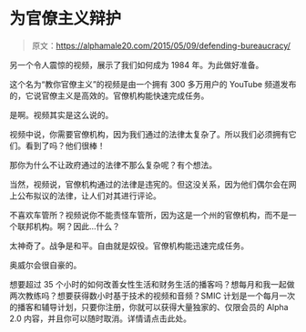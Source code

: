# 为官僚主义辩护

> 原文：<https://alphamale20.com/2015/05/09/defending-bureaucracy/>

另一个令人震惊的视频，展示了我们如何成为 1984 年。为此做好准备。

这个名为“教你官僚主义”的视频是由一个拥有 300 多万用户的 YouTube 频道发布的，它说官僚主义是高效的。官僚机构能快速完成任务。

是啊。视频其实是这么说的。

视频中说，你需要官僚机构，因为我们通过的法律太复杂了。所以我们必须拥有它们。看到了吗？他们很棒！

那你为什么不让政府通过的法律不那么复杂呢？有个想法。

当然，视频说，官僚机构通过的法律是违宪的。但这没关系，因为他们偶尔会在网上公布拟议的法律，让人们对其进行评论。

不喜欢车管所？视频说你不能责怪车管所，因为这是一个州的官僚机构，而不是一个联邦机构。啊？因此...什么？

太神奇了。战争是和平。自由就是奴役。官僚机构能迅速完成任务。

奥威尔会很自豪的。

想要超过 35 个小时的如何改善女性生活和财务生活的播客吗？想每月和我一起做两次教练吗？想要获得数小时基于技术的视频和音频？SMIC 计划是一个每月一次的播客和辅导计划，只要你注册，你就可以获得大量独家的、仅限会员的 Alpha 2.0 内容，并且你可以随时取消。详情请点击此处。